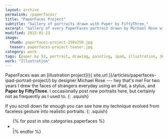 ```yaml
---
layout: archive
permalink: /paperfaces/
title: "PaperFaces Project"
subtitle: "Gallery of portraits drawn with Paper by FiftyThree."
excerpt: "Gallery of every PaperFaces portrait drawn by Michael Rose with Paper by 53."
modified: 2015-01-23
image: 
  thumb: paperfaces-project-250x250.jpg
  teaser: paperfaces-project-teaser.jpg
category: work
tags: [paper by 53, portrait, drawing, painting, ipad, illustration, 365 project]
work: "Illustration"
---
```


PaperFaces was an [illustration project]({{ site.url }}/articles/paperfaces-ipad-portrait-project/) by designer Michael Rose --- hey that's me! For two years I drew the faces of strangers everyday using an iPad, a stylus, and **Paper by FiftyThree**. I occasionally post new portraits here, but certainly not as frequently as I used to.
{: .squish}

If you scroll down far enough you can see how my technique evolved from faceless gesture into realistic portraits.
{: .squish}

<ul class="th-grid">
{% for post in site.categories.paperfaces %}
  <li>
    <a href="{{ site.url }}{{ post.url }}" title="{{ post.title }}">
      <img class="load" src="{{ site.url }}/images/preload-150.png" data-original="{{ site.url }}/images/{{ post.image.thumb }}" alt="">
      <noscript><img src="{{ site.url }}/images/{{ post.image.thumb }}" alt=""></noscript>
    </a>
  </li>
{% endfor %}
</ul>
